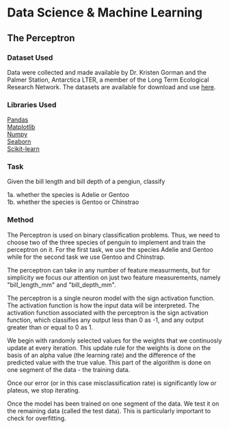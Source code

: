 # Data Science & Machine Learning
## The Perceptron

### Dataset Used
Data were collected and made available by Dr. Kristen Gorman and the Palmer Station, Antarctica LTER, a member of the Long Term Ecological Research Network. The datasets are available for download and use [here](https://www.kaggle.com/datasets/parulpandey/palmer-archipelago-antarctica-penguin-data). 

### Libraries Used
[Pandas](https://pandas.pydata.org/) <br>
[Matplotlib](https://matplotlib.org/) <br>
[Numpy](https://numpy.org/) <br>
[Seaborn](https://seaborn.pydata.org/) <br>
[Scikit-learn](https://scikit-learn.org/) <br>

### Task

Given the bill length and bill depth of a pengiun, classify

1a. whether the species is Adelie or Gentoo <br>
1b. whether the species is Gentoo or Chinstrao <br>

### Method

The Perceptron is used on binary classification problems. Thus, we need to choose two of the three species of penguin to implement and train the perceptron on it. For the first task, we use the species Adelie and Gentoo while for the second task we use Gentoo and Chinstrap.

The perceptron can take in any number of feature measurments, but for simplicity we focus our attention on just two feature measurements, namely "bill_length_mm" and "bill_depth_mm".

The perceptron is a single neuron model with the sign activation function. 
The activation function is how the input data will be interpreted. The activation function associated with the perceptron is the sign activation function, which classifies any output less than 0 as -1, and any output greater than or equal to 0 as 1.

We begin with randomly selected values for the weights that we continuosly update at every iteration. This update rule for the weights is done on the basis of an alpha value (the learning rate) and the difference of the predicted value with the true value. This part of the algorithm is done on one segment of the data - the training data.

Once our error (or in this case misclassification rate) is significantly low or plateus, we stop iterating.

Once the model has been trained on one segment of the data. We test it on the remaining data (called the test data). This is particularly important to check for overfitting.






